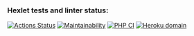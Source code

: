 ### Hexlet tests and linter status:
[![Actions Status](https://github.com/Greentus/php-project-lvl4/workflows/hexlet-check/badge.svg)](https://github.com/Greentus/php-project-lvl4/actions)
[![Maintainability](https://api.codeclimate.com/v1/badges/4c18a746f7395f7fe20a/maintainability)](https://codeclimate.com/github/Greentus/php-project-lvl4/maintainability)
[![PHP CI](https://github.com/Greentus/php-project-lvl3/workflows/PHP%20CI/badge.svg)](https://github.com/Greentus/php-project-lvl4/actions)
[![Heroku domain](https://img.shields.io/badge/Heroku-pure--beyond--78755-green)](https://pure-beyond-78755.herokuapp.com/)
